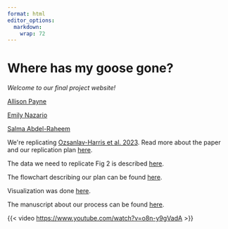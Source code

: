 ```yaml
---
format: html
editor_options: 
  markdown: 
    wrap: 72
---
```


# Where has my goose gone?

*Welcome to our final project website!*

[Allison Payne](https://allisonpayne.github.io/finalproject)

[Emily Nazario](https://github.com/enazario11/finalproject)

[Salma Abdel-Raheem](https://github.com/stabdelraheem/finalproject)

We're replicating [Ozsanlav-Harris et al.
2023](https://onlinelibrary.wiley.com/doi/pdf/10.1002/ece3.10281). Read
more about the paper and our replication plan [here](summary.html).

The data we need to replicate Fig 2 is described
[here](dataDescription.html).

The flowchart describing our plan can be found [here](flow.html).

Visualization was done [here](viz.html).

The manuscript about our process can be found [here](paper.html).

{{< video https://www.youtube.com/watch?v=o8n-y9gVadA >}}
